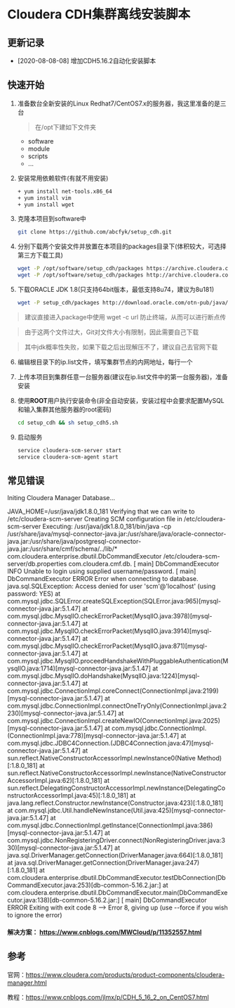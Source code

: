 # Cloudera CDH集群离线安装脚本

## 更新记录
- [2020-08-08-08] 增加CDH5.16.2自动化安装脚本

## 快速开始

1. 准备数台全新安装的Linux Redhat7/CentOS7.x的服务器，我这里准备的是三台

    > 在/opt下建如下文件夹
    * software
    * module
    * scripts
    * ...

2. 安装常用依赖软件(有就不用安装)

    ```bash
    + yum install net-tools.x86_64
    + yum install vim
    + yum install wget
    ```

3. 克隆本项目到software中

    ```bash
    git clone https://github.com/abcfyk/setup_cdh.git
    ```

4. 分别下载两个安装文件并放置在本项目的packages目录下(体积较大，可选择第三方下载工具)

    ```bash
    wget -P /opt/software/setup_cdh/packages https://archive.cloudera.com/cm5/redhat/7/x86_64/cm/5.16.2/RPMS/x86_64/cloudera-manager-daemons-5.16.2-1.cm5162.p0.7.el7.x86_64.rpm
    wget -P /opt/software/setup_cdh/packages http://archive.cloudera.com/cdh5/parcels/latest/CDH-5.16.2-1.cdh5.16.2.p0.8-el7.parcel 
    ```
5. 下载ORACLE JDK 1.8(只支持64bit版本，最低支持8u74，建议为8u181)

    ```bash
    wget -P setup_cdh/packages http://download.oracle.com/otn-pub/java/jdk/8u181-b13/96a7b8442fe848ef90c96a2fad6ed6d1/jdk-8u181-linux-x64.tar.gz
    ```

> 建议直接进入package中使用 wget -c url 防止终端，从而可以进行断点传

> 由于这两个文件过大，Git对文件大小有限制，因此需要自己下载

> 其中jdk概率性失败，如果下载之后出现解压不了，建议自己去官网下载

6. 编辑根目录下的ip.list文件，填写集群节点的内网地址，每行一个

7. 上传本项目到集群任意一台服务器(建议在ip.list文件中的第一台服务器)，准备安装

8. 使用**ROOT**用户执行安装命令(非全自动安装，安装过程中会要求配置MySQL和输入集群其他服务器的root密码)

   ```bash
   cd setup_cdh && sh setup_cdh5.sh
   ```
   
9. 启动服务
    
    ```bash
    service cloudera-scm-server start
    service cloudera-scm-agent start
    ```

## 常见错误

Initing Cloudera Manager Database...

JAVA_HOME=/usr/java/jdk1.8.0_181
Verifying that we can write to /etc/cloudera-scm-server
Creating SCM configuration file in /etc/cloudera-scm-server
Executing:  /usr/java/jdk1.8.0_181/bin/java -cp /usr/share/java/mysql-connector-java.jar:/usr/share/java/oracle-connector-java.jar:/usr/share/java/postgresql-connector-java.jar:/usr/share/cmf/schema/../lib/* com.cloudera.enterprise.dbutil.DbCommandExecutor /etc/cloudera-scm-server/db.properties com.cloudera.cmf.db.
[                          main] DbCommandExecutor              INFO  Unable to login using supplied username/password.
[                          main] DbCommandExecutor              ERROR Error when connecting to database.
java.sql.SQLException: Access denied for user 'scm'@'localhost' (using password: YES)
        at com.mysql.jdbc.SQLError.createSQLException(SQLError.java:965)[mysql-connector-java.jar:5.1.47]
        at com.mysql.jdbc.MysqlIO.checkErrorPacket(MysqlIO.java:3978)[mysql-connector-java.jar:5.1.47]
        at com.mysql.jdbc.MysqlIO.checkErrorPacket(MysqlIO.java:3914)[mysql-connector-java.jar:5.1.47]
        at com.mysql.jdbc.MysqlIO.checkErrorPacket(MysqlIO.java:871)[mysql-connector-java.jar:5.1.47]
        at com.mysql.jdbc.MysqlIO.proceedHandshakeWithPluggableAuthentication(MysqlIO.java:1714)[mysql-connector-java.jar:5.1.47]
        at com.mysql.jdbc.MysqlIO.doHandshake(MysqlIO.java:1224)[mysql-connector-java.jar:5.1.47]
        at com.mysql.jdbc.ConnectionImpl.coreConnect(ConnectionImpl.java:2199)[mysql-connector-java.jar:5.1.47]
        at com.mysql.jdbc.ConnectionImpl.connectOneTryOnly(ConnectionImpl.java:2230)[mysql-connector-java.jar:5.1.47]
        at com.mysql.jdbc.ConnectionImpl.createNewIO(ConnectionImpl.java:2025)[mysql-connector-java.jar:5.1.47]
        at com.mysql.jdbc.ConnectionImpl.<init>(ConnectionImpl.java:778)[mysql-connector-java.jar:5.1.47]
        at com.mysql.jdbc.JDBC4Connection.<init>(JDBC4Connection.java:47)[mysql-connector-java.jar:5.1.47]
        at sun.reflect.NativeConstructorAccessorImpl.newInstance0(Native Method)[:1.8.0_181]
        at sun.reflect.NativeConstructorAccessorImpl.newInstance(NativeConstructorAccessorImpl.java:62)[:1.8.0_181]
        at sun.reflect.DelegatingConstructorAccessorImpl.newInstance(DelegatingConstructorAccessorImpl.java:45)[:1.8.0_181]
        at java.lang.reflect.Constructor.newInstance(Constructor.java:423)[:1.8.0_181]
        at com.mysql.jdbc.Util.handleNewInstance(Util.java:425)[mysql-connector-java.jar:5.1.47]
        at com.mysql.jdbc.ConnectionImpl.getInstance(ConnectionImpl.java:386)[mysql-connector-java.jar:5.1.47]
        at com.mysql.jdbc.NonRegisteringDriver.connect(NonRegisteringDriver.java:330)[mysql-connector-java.jar:5.1.47]
        at java.sql.DriverManager.getConnection(DriverManager.java:664)[:1.8.0_181]
        at java.sql.DriverManager.getConnection(DriverManager.java:247)[:1.8.0_181]
        at com.cloudera.enterprise.dbutil.DbCommandExecutor.testDbConnection(DbCommandExecutor.java:253)[db-common-5.16.2.jar:]
        at com.cloudera.enterprise.dbutil.DbCommandExecutor.main(DbCommandExecutor.java:138)[db-common-5.16.2.jar:]
[                          main] DbCommandExecutor              ERROR Exiting with exit code 8
--> Error 8, giving up (use --force if you wish to ignore the error)

#### 解决方案： https://www.cnblogs.com/MWCloud/p/11352557.html


## 参考

官网：https://www.cloudera.com/products/product-components/cloudera-manager.html

教程：https://www.cnblogs.com/jlmx/p/CDH_5_16_2_on_CentOS7.html





